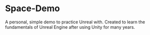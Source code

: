 # Space-Demo
A personal, simple demo to practice Unreal with. Created to learn the fundamentals of Unreal Engine after using Unity for many years. 
